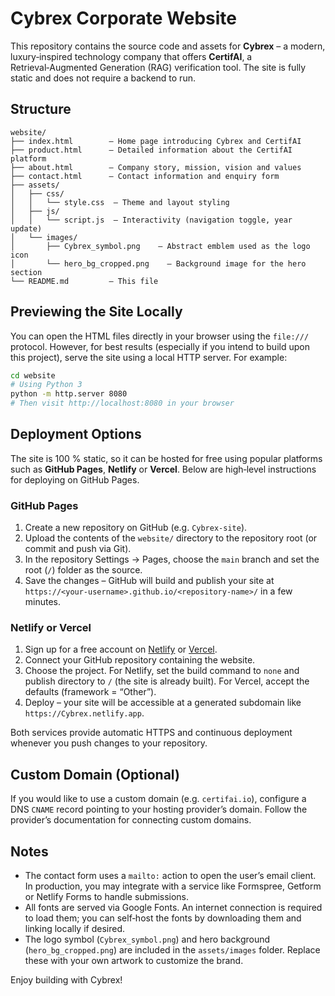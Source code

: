 # Cybrex Corporate Website

This repository contains the source code and assets for **Cybrex** – a modern, luxury‑inspired technology company that offers **CertifAI**, a Retrieval‑Augmented Generation (RAG) verification tool. The site is fully static and does not require a backend to run.

## Structure

```
website/
├── index.html        – Home page introducing Cybrex and CertifAI
├── product.html      – Detailed information about the CertifAI platform
├── about.html        – Company story, mission, vision and values
├── contact.html      – Contact information and enquiry form
├── assets/
│   ├── css/
│   │   └── style.css  – Theme and layout styling
│   ├── js/
│   │   └── script.js  – Interactivity (navigation toggle, year update)
│   └── images/
│       ├── Cybrex_symbol.png    – Abstract emblem used as the logo icon
│       └── hero_bg_cropped.png    – Background image for the hero section
└── README.md         – This file
```

## Previewing the Site Locally

You can open the HTML files directly in your browser using the `file:///` protocol. However, for best results (especially if you intend to build upon this project), serve the site using a local HTTP server. For example:

```bash
cd website
# Using Python 3
python -m http.server 8080
# Then visit http://localhost:8080 in your browser
```

## Deployment Options

The site is 100 % static, so it can be hosted for free using popular platforms such as **GitHub Pages**, **Netlify** or **Vercel**. Below are high‑level instructions for deploying on GitHub Pages.

### GitHub Pages

1. Create a new repository on GitHub (e.g. `Cybrex-site`).
2. Upload the contents of the `website/` directory to the repository root (or commit and push via Git).
3. In the repository Settings → Pages, choose the `main` branch and set the root (`/`) folder as the source.
4. Save the changes – GitHub will build and publish your site at `https://<your‑username>.github.io/<repository‑name>/` in a few minutes.

### Netlify or Vercel

1. Sign up for a free account on [Netlify](https://www.netlify.com/) or [Vercel](https://vercel.com/).
2. Connect your GitHub repository containing the website.
3. Choose the project. For Netlify, set the build command to `none` and publish directory to `/` (the site is already built). For Vercel, accept the defaults (framework = “Other”).
4. Deploy – your site will be accessible at a generated subdomain like `https://Cybrex.netlify.app`.

Both services provide automatic HTTPS and continuous deployment whenever you push changes to your repository.

## Custom Domain (Optional)

If you would like to use a custom domain (e.g. `certifai.io`), configure a DNS `CNAME` record pointing to your hosting provider’s domain. Follow the provider’s documentation for connecting custom domains.

## Notes

* The contact form uses a `mailto:` action to open the user’s email client. In production, you may integrate with a service like Formspree, Getform or Netlify Forms to handle submissions.
* All fonts are served via Google Fonts. An internet connection is required to load them; you can self‑host the fonts by downloading them and linking locally if desired.
* The logo symbol (`Cybrex_symbol.png`) and hero background (`hero_bg_cropped.png`) are included in the `assets/images` folder. Replace these with your own artwork to customize the brand.

Enjoy building with Cybrex!